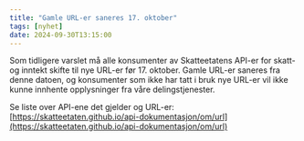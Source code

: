 ```yaml
---
title: "Gamle URL-er saneres 17. oktober"
tags: [nyhet]
date: 2024-09-30T13:15:00
---
```

Som tidligere varslet må alle konsumenter av Skatteetatens API-er for skatt- og inntekt skifte til nye URL-er før 17. oktober. Gamle URL-er saneres fra denne datoen, og konsumenter som ikke har tatt i bruk nye URL-er vil ikke kunne innhente opplysninger fra våre delingstjenester.

Se liste over API-ene det gjelder og URL-er: [https://skatteetaten.github.io/api-dokumentasjon/om/url](https://skatteetaten.github.io/api-dokumentasjon/om/url)
